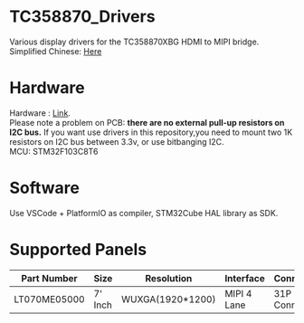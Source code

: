 # TC358870_Drivers
Various display drivers for the TC358870XBG HDMI to MIPI bridge.  
Simplified Chinese: [Here](https://github.com/CNflysky/TC358870_Drivers/blob/main/README_zh.md)

# Hardware
Hardware : [Link](https://github.com/zengcym/HDMI-To-MIPI).  
Please note a problem on PCB: **there are no external pull-up resistors on I2C bus.** If you want use drivers in this repository,you need to mount two 1K resistors on I2C bus between 3.3v, or use bitbanging I2C.  
MCU: STM32F103C8T6    

# Software
Use VSCode + PlatformIO as compiler, STM32Cube HAL library as SDK.

# Supported Panels
| Part Number | Size | Resolution | Interface | Connector | 
| ---- | ---- | --- | --- | --- |
|LT070ME05000| 7' Inch| WUXGA(1920*1200)| MIPI 4 Lane | 31P Connector |
